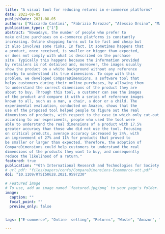 ```yaml
---
title: "A visual tool for reducing returns in e-commerce platforms"
date: 2021-08-05
publishDate: 2021-08-05
authors: ["Riccardo Cantini", "Fabrizio Marozzo", "Alessio Orsino", "Martina Passarelli", "Paolo Trunfio"]
publication_types: ["1"]
abstract: "Nowadays, the number of people who prefer to
make online purchases on e-commerce platforms is constantly
increasing. Online shopping turns out to be fast and cheap but
it also involves some risks. In fact, it sometimes happens that
a product, once received, is smaller or bigger than expected,
or does not comply with what is described on the purchase
site. Typically this happens because the information provided
by retailers is not detailed and, moreover, the images usually
show the product on a white background without any reference
nearby to understand its true dimensions. To cope with this
problem, we developed CompareDimensions, a software tool that
helps customers during their online purchases, by allowing them
to understand the correct dimensions of the product they are
about to buy. Through this tool, a customer can see the images
of the product and compare it with a series of reference images
known to all, such as a man, a chair, a door or a child. The
experimental evaluation, conducted on Amazon, shows that the
use of the proposed tool helped people to figure out the real
dimensions of products, with respect to the case in which only cut-out images and textual descriptions are provided. In particular,
according to our experiments, people who used the tool were
able to understand the real dimensions of a product with 17.5%
greater accuracy than those who did not use the tool. Focusing
on critical products, average accuracy increased by 24%, with
an improvement of 27% and 11% for products that proved to
be smaller or larger than expected. Therefore, the adoption of
CompareDimensions could help customers to understand the real
dimensions of the products they want to buy, and consequently
reduce the likelihood of a return."
featured: true
publication: "*6th International Research and Technologies for Society and Industry Innovation for a smart world (IEEE RTSI 2021)*, September 2021, IEEE, 2021, pp. 474–479."
# url_pdf: "files/papers/confs/CompareDimensions-Ecommerce-ott.pdf"
doi: "10.1109/RTSI50628.2021.9597230"

# Featured image
# To use, add an image named `featured.jpg/png` to your page's folder. 
image:
  caption: ""
  focal_point: ""
  preview_only: false


tags: ["E-commerce", "Online  selling", "Returns", "Waste", "Amazon", "Product  dimensions"]

---
```

